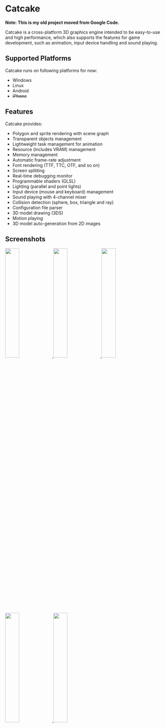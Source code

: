 # Catcake

**Note: This is my old project moved from Google Code.**

Catcake is a cross-platform 3D graphics engine intended to be easy-to-use and high performance, which also supports the features for game development, such as animation, input device handling and sound playing.

## Supported Platforms

Catcake runs on following platforms for now:
  * Windows
  * Linux
  * Android
  * ~~iPhone~~

## Features

Catcake provides:
- Polygon and sprite rendering with scene graph
- Transparent objects management
- Lightweight task management for animation
- Resource (includes VRAM) management
- Memory management
- Automatic frame-rate adjustment
- Font rendering (TTF, TTC, OTF, and so on)
- Screen splitting
- Real-time debugging monitor
- Programmable shaders (GLSL)
- Lighting (parallel and point lights)
- Input device (mouse and keyboard) management
- Sound playing with 4-channel mixer
- Collision detection (sphere, box, triangle and ray)
- Configuration file parser
- 3D model drawing (3DS)
- Motion playing
- 3D model auto-generation from 2D images

## Screenshots

<a href="https://raw.githubusercontent.com/kitao/catcake/master/doc/screenshot/sample12_motion.png" target="_blank">
<img
src="https://raw.githubusercontent.com/kitao/catcake/master/doc/screenshot/sample12_motion.png" width="30%">
</a>
<a href="https://raw.githubusercontent.com/kitao/catcake/master/doc/screenshot/sample11_model.png" target="_blank">
<img
src="https://raw.githubusercontent.com/kitao/catcake/master/doc/screenshot/sample11_model.png" width="30%">
</a>
<a href="https://raw.githubusercontent.com/kitao/catcake/master/doc/screenshot/sample07_shader.png" target="_blank">
<img
src="https://raw.githubusercontent.com/kitao/catcake/master/doc/screenshot/sample07_shader.png" width="30%">
</a>
<a href="https://raw.githubusercontent.com/kitao/catcake/master/doc/screenshot/sample08_light.png" target="_blank">
<img
src="https://raw.githubusercontent.com/kitao/catcake/master/doc/screenshot/sample08_light.png" width="30%">
</a>
<a href="https://raw.githubusercontent.com/kitao/catcake/master/doc/screenshot/sample01_debug.png" target="_blank">
<img
src="https://raw.githubusercontent.com/kitao/catcake/master/doc/screenshot/sample01_debug.png" width="30%">
</a>
